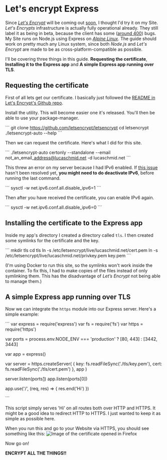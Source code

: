 # Let's encrypt Express

Since [_Let's Encrypt_][1] will be coming out [soon][2], I thought I'd try it on my Site. _Let's Encrypts_ infrastructure is actually fully operational already. They still label it as being in beta, because the client has some ([around 400][3]) bugs. My Site runs on Node.js using Express on [_Alpine Linux_][4]. The guide should work on pretty much any Linux system, since both _Node.js_ and _Let's Encrypt_ are made to be as cross-platform-compatible as possible.

I'll be covering three things in this guide. **Requesting the certificate**, **Installing it to the Express app** and **A simple Express app running over TLS**.

## Requesting the certificate

First of all lets get our certificate. I basically just followed the [README in Let's Encrypt's Github repo][5].

Install the utility. This will become easier one it's released. You'll then be able to use your package-manager.

\`\`\`
git clone https://github.com/letsencrypt/letsencrypt
cd letsencrypt
./letsencrypt-auto --help
\`\`\`

Then we can request the certificate. Here's what I did for this site.

\`\`\`
./letsencrypt-auto certonly --standalone --email not\_an\_email\_address@lucaschmid.net -d lucaschmid.net
\`\`\`

This threw an error on my server because I had IPv6 enabled. If [this issue][6] hasn't been resolved yet, **you might need to do deactivate IPv6**, before running the last command.

\`\`\`
sysctl -w net.ipv6.conf.all.disable\_ipv6=1
\`\`\`

Then after you have received the certificate, you can enable IPv6 again.

\`\`\`
sysctl -w net.ipv6.conf.all.disable\_ipv6=0
\`\`\`

## Installing the certificate to the Express app

Inside my app's directory I created a directory called `tls`. I then created some symlinks for the certificate and the key.

\`\`\`
mkdir tls
cd tls
ln -s /etc/letsencrypt/live/lucaschmid.net/cert.pem
ln -s /etc/letsencrypt/live/lucaschmid.net/privkey.pem key.pem
\`\`\`

(I'm using Docker to run this site, so the symlinks won't work inside the container. To fix this, I had to make copies of the files instead of only symlinking them. This has the disadvantage of _Let’s Encrypt_ not being able to manage them.)

## A simple Express app running over TLS

Now we can integrate the `https` module into our Express server. Here's a simple example:

\`\`\`
var express = require('express')
var fs = require('fs')
var https = require('https')

var ports = process.env.NODE\_ENV === 'production'
  ? [80, 443]
  : [3442, 3443]

var app = express()

var server = https.createServer(
  {
	key: fs.readFileSync('./tls/key.pem'),
	cert: fs.readFileSync('./tls/cert.pem')
  },
  app
)

server.listen(ports[1][7])
app.listen(ports[0])

app.use('/', (req, res) =\> {
  res.end('Hi')
})

\`\`\`

This script simply serves 'Hi' on all routes both over HTTP and HTTPS. It might be a good idea to redirect HTTP to HTTPS. I just wanted to keep it as simple as possible here.

When you run this and go to your Website via HTTPS, you should see something like this:
![Image of the certificate opened in Firefox][image-1]

Now go on!

**ENCRYPT ALL THE THINGS!!**

[1]:	https://letsencrypt.org/
[2]:	https://letsencrypt.org/2015/11/12/public-beta-timing.html
[3]:	https://github.com/letsencrypt/letsencrypt/issues
[4]:	https://alpinelinux.org/
[5]:	https://github.com/letsencrypt/letsencrypt/blob/master/README.rst
[6]:	https://github.com/letsencrypt/boulder/issues/1046
[7]:	https://letsencrypt.org/

[image-1]:	/_img/certificate.png